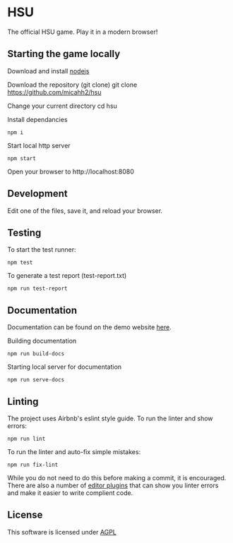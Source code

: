 # HSU

The official HSU game. Play it in a modern browser!

## Starting the game locally

Download and install [nodejs](https://nodejs.org/)

Download the repository (git clone)
    git clone https://github.com/micahh2/hsu

Change your current directory
    cd hsu

Install dependancies

    npm i

Start local http server

    npm start

Open your browser to http://localhost:8080

## Development

Edit one of the files, save it, and reload your browser.


## Testing

To start the test runner:

    npm test

To generate a test report (test-report.txt)

    npm run test-report

## Documentation

Documentation can be found on the demo website [here](https://micah.dvyld.com/hsu/docs).

Building documentation

    npm run build-docs

Starting local server for documentation

    npm run serve-docs

## Linting

The project uses Airbnb's eslint style guide.
To run the linter and show errors:

    npm run lint

To run the linter and auto-fix simple mistakes:

    npm run fix-lint

While you do not need to do this before making a commit, it is encouraged.
There are also a number of [editor plugins](https://eslint.org/docs/user-guide/integrations#editors) that can show you linter errors and make it easier to write complient code.

## License

This software is licensed under [AGPL](https://www.gnu.org/licenses/agpl-3.0.en.html)
